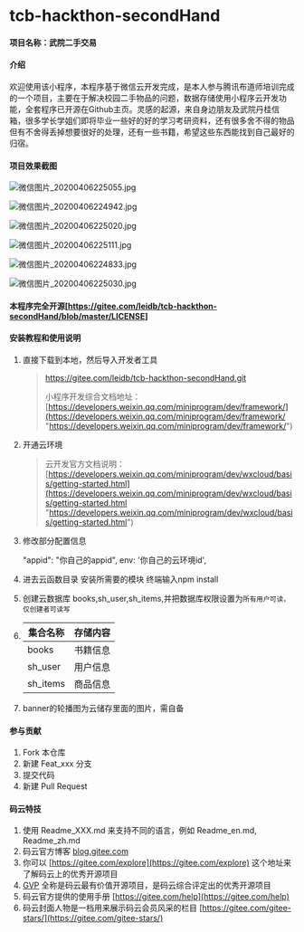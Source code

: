 # tcb-hackthon-secondHand

#### 项目名称：武院二手交易

#### 介绍

​		欢迎使用该小程序，本程序基于微信云开发完成，是本人参与腾讯布道师培训完成的一个项目，主要在于解决校园二手物品的问题，数据存储使用小程序云开发功能，全套程序已开源在Github主页。灵感的起源，来自身边朋友及武院丹桂信箱，很多学长学姐们即将毕业一些好的好的学习考研资料，还有很多舍不得的物品但有不舍得丢掉想要很好的处理，还有一些书籍，希望这些东西能找到自己最好的归宿。

#### 项目效果截图

![微信图片_20200406225055.jpg](http://ww1.sinaimg.cn/large/005W6BOngy1gdkfs07qs4j30u01s6mzm.jpg)

![微信图片_20200406224942.jpg](http://ww1.sinaimg.cn/large/005W6BOngy1gdkfu4gc53j30u01s6dh6.jpg)



![微信图片_20200406225020.jpg](http://ww1.sinaimg.cn/large/005W6BOngy1gdkfuqg59mj30u01s6gmu.jpg)

![微信图片_20200406225111.jpg](http://ww1.sinaimg.cn/large/005W6BOngy1gdkfvgyqdoj30u01s6wfu.jpg)

![微信图片_20200406224833.jpg](http://ww1.sinaimg.cn/large/005W6BOngy1gdkfvwarnjj30u01s6q64.jpg)

![微信图片_20200406225030.jpg](http://ww1.sinaimg.cn/large/005W6BOngy1gdkfwnpphlj30u01s6ta9.jpg)

#### 本程序完全开源[https://gitee.com/leidb/tcb-hackthon-secondHand/blob/master/LICENSE]


#### 安装教程和使用说明

1. 直接下载到本地，然后导入开发者工具

   > https://gitee.com/leidb/tcb-hackthon-secondHand.git
   >
   > 小程序开发综合文档地址：[https://developers.weixin.qq.com/miniprogram/dev/framework/](https://developers.weixin.qq.com/miniprogram/dev/framework/ "https://developers.weixin.qq.com/miniprogram/dev/framework/")

2. 开通云环境

   > 云开发官方文档说明：[https://developers.weixin.qq.com/miniprogram/dev/wxcloud/basis/getting-started.html](https://developers.weixin.qq.com/miniprogram/dev/wxcloud/basis/getting-started.html "https://developers.weixin.qq.com/miniprogram/dev/wxcloud/basis/getting-started.html")

3. 修改部分配置信息

   	"appid": "你自己的appid",
   	    env: '你自己的云环境id',

4. 进去云函数目录 安装所需要的模块 终端输入npm install

5. 创建云数据库 books,sh_user,sh_items,并把数据库权限设置为`所有用户可读，仅创建者可读写`

6. | 集合名称 | 存储内容 |
   | -------- | -------- |
   | books    | 书籍信息 |
   | sh_user  | 用户信息 |
   | sh_items | 商品信息 |

7. banner的轮播图为云储存里面的图片，需自备

   

#### 



#### 参与贡献

1.  Fork 本仓库
2.  新建 Feat_xxx 分支
3.  提交代码
4.  新建 Pull Request


#### 码云特技

1.  使用 Readme\_XXX.md 来支持不同的语言，例如 Readme\_en.md, Readme\_zh.md
2.  码云官方博客 [blog.gitee.com](https://blog.gitee.com)
3.  你可以 [https://gitee.com/explore](https://gitee.com/explore) 这个地址来了解码云上的优秀开源项目
4.  [GVP](https://gitee.com/gvp) 全称是码云最有价值开源项目，是码云综合评定出的优秀开源项目
5.  码云官方提供的使用手册 [https://gitee.com/help](https://gitee.com/help)
6.  码云封面人物是一档用来展示码云会员风采的栏目 [https://gitee.com/gitee-stars/](https://gitee.com/gitee-stars/)
